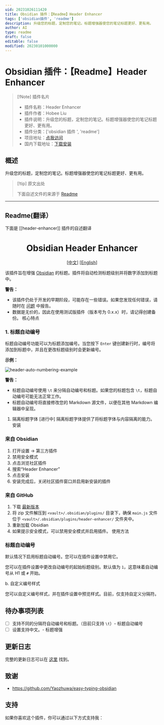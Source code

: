```yaml
---
uid: 20231026111420
title: Obsidian 插件：【Readme】Header Enhancer
tags: ['obsidian插件', 'readme']
description: 升级您的标题，定制您的笔记。标题增强器使您的笔记标题更好、更有用。
author: AI
type: readme
draft: false
editable: false
modified: 20230101000000
---
```


# Obsidian 插件：【Readme】Header Enhancer

> [!Note] 插件名片
> - 插件名称：Header Enhancer
> - 插件作者：Hobee Liu
> - 插件说明：升级您的标题，定制您的笔记。标题增强器使您的笔记标题更好、更有用。
> - 插件分类：['obsidian 插件 ', 'readme']
> - 项目地址：[点我访问](https://github.com/HoBeedzc/obsidian-header-enhancer-plugin)
> - 国内下载地址：[下载安装](https://pkmer.cn/products/plugin/pluginMarket/?header-enhancer)

## 概述

升级您的标题，定制您的笔记。标题增强器使您的笔记标题更好、更有用。

> [!tip] 原文出处
>
>下面自述文件的来源于 [Readme](https://ghproxy.net/https://raw.githubusercontent.com/HoBeedzc/obsidian-header-enhancer-plugin/main/README.md)

---

## Readme(翻译）

下面是 [[header-enhancer]] 插件的自述翻译

<h1 align="center">Obsidian Header Enhancer</h1>
<div align="center">

[[中文](./README.zh.md)] [[English](./README.md)]

</div>

该插件旨在增强 [Obsidian](https://obsidian.md) 的标题。插件将自动检测标题级别并将数字添加到标题中。

**警告：**

- 该插件仍处于开发的早期阶段，可能存在一些错误。如果您发现任何错误，请随时在 [问题](https://github.com/HoBeedzc/obsidian-header-enhancer-plugin/issues) 中报告。
- 数据是无价的，因此在使用测试版插件（版本号为 0.x.x）时，请记得创建备份。
核心特点

### 1. 标题自动编号

标题自动编号功能可以为标题添加编号。当您按下 `Enter` 键创建新行时，编号将添加到标题中，并且在更改标题级别时会更新编号。

**示例：**

![header-auto-numbering-example](./doc/header-auto-numbering-example.gif)

**警告：**

- 标题自动编号使用 `\t` 来分隔自动编号和标题。如果您的标题包含 `\t`，标题自动编号可能无法正常工作。
- 标题自动编号将直接修改您的 Markdown 源文件，以便在其他 Markdown 编辑器中呈现。
1. 隔离标题字体 [进行中]
隔离标题字体提供了将标题字体与内容隔离的能力。
安装

### 来自 Obsidian

1. 打开设置 -> 第三方插件
2. 禁用安全模式
3. 点击浏览社区插件
4. 搜索“Header Enhancer”
5. 点击安装
6. 安装完成后，关闭社区插件窗口并启用新安装的插件

### 来自 GitHub

1. 下载 [最新版本](https://github.com/HoBeedzc/obsidian-header-enhancer-plugin/releases/latest)
2. 将 zip 文件解压到 `<vault>/.obsidian/plugins/` 目录下，确保 `main.js` 文件位于 `<vault>/.obsidian/plugins/header-enhancer/` 文件夹中。
3. 重新加载 Obsidian
4. 如果提示安全模式，可以禁用安全模式并启用插件。
使用方法

### 标题自动编号

默认情况下启用标题自动编号。您可以在插件设置中禁用它。

您可以在插件设置中更改自动编号的起始标题级别。默认值为 `1`，这意味着自动编号从 H1 或 `#` 开始。

b. 自定义编号样式

您可以自定义编号样式，并在插件设置中预览样式。目前，仅支持自定义分隔符。

## 待办事项列表

- [ ] 支持不同的分隔符自动编号和标题。（目前只支持 `\t`）- 标题自动编号
- [ ] 设置支持中文。- 标题增强

## 更新日志

完整的更新日志可以在 [这里](./doc/changelog.md) 找到。

## 致谢

- <https://github.com/Yaozhuwa/easy-typing-obsidian>

## 支持

如果你喜欢这个插件，你可以通过以下方式支持我：
